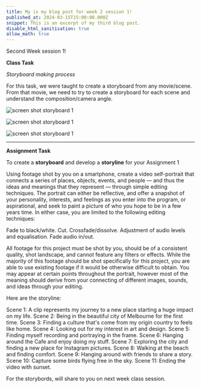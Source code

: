 ```yaml
---
title: My is my blog post for week 2 session 1!
published_at: 2024-03-15T15:00:00.000Z
snippet: This is an excerpt of my third blog post.
disable_html_sanitisation: true
allow_math: true
---
```


Second Week session 1!

**Class Task**

*Storyboard making process*

For this task, we were taught to create a storyboard from any movie/scene. From that movie, we need to try to create a storyboard for each scene and understand the composition/camera angle.

![screen shot storyboard 1](/images/week1s2/Cat_stb1.jpg)

![screen shot storyboard 1](/images/week1s2/Cat_stb2.jpg)

![screen shot storyboard 1](/images/week1s2/Cat_stb3.jpg)

---

**Assignment Task**

To create a **storyboard** and develop a **storyline** for your Assignment 1

Using footage shot by you on a smartphone, create a video self-portrait that connects a series of places, objects, events, and people — and thus the ideas and meanings that they represent — through simple editing techniques. The portrait can either be reflective, and offer a snapshot of your personality, interests, and feelings as you enter into the program, or aspirational, and seek to paint a picture of who you hope to be in a few years time. In either case, you are limited to the following editing techniques:

Fade to black/white.
Cut.
Crossfade/dissolve. 
Adjustment of audio levels and equalisation.
Fade audio in/out.

All footage for this project must be shot by you, should be of a consistent quality, shot landscape, and cannot feature any filters or effects. While the majority of this footage should be shot specifically for this project, you are able to use existing footage if it would be otherwise difficult to obtain. You may appear at certain points throughout the portrait, however most of the meaning should derive from your connecting of different images, sounds, and ideas through your editing.

Here are the storyline:

Scene 1: A clip represents my journey to a new place starting a huge impact on my life.
Scene 2: Being in the beautiful city of Melbourne for the first time.
Scene 3: Finding a culture that's come from my origin country to feels like home.
Scene 4: Looking out for my interest in art and design.
Scene 5: Finding myself recording and portraying in the frame.
Scene 6: Hanging around the Cafe and enjoy doing my stuff.
Scene 7: Exploring the city and finding a new place for Instagram pictures.
Scene 8: Walking at the beach and finding comfort.
Scene 9: Hanging around with friends to share a story.
Scene 10: Capture some birds flying free in the sky.
Scene 11: Ending the video with sunset.

For the storybords, will share to you on next week class session.

